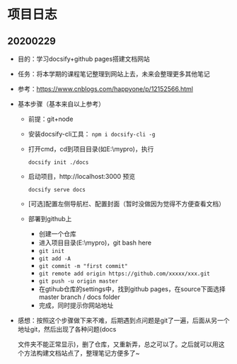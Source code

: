 # 项目日志

## 20200229
- 目的：学习docsify+github pages搭建文档网站

- 任务：将本学期的课程笔记整理到网站上去，未来会整理更多其他笔记

- 参考：https://www.cnblogs.com/happyone/p/12152566.html

- 基本步骤（基本来自以上参考）

  - 前提：git+node

  - 安装docsify-cli工具：
    `npm i docsify-cli -g`

  - 打开cmd，cd到项目目录(如E:\mypro)，执行

    `docsify init ./docs`

  - 启动项目，http://localhost:3000 预览

    `docsify serve docs`

  - [可选]配置左侧导航栏、配置封面（暂时没做因为觉得不方便查看文档）

  - 部署到github上

    - 创建一个仓库
    - 进入项目目录(E:\mypro)，git bash here
    - `git init`
    - `git add -A`
    - `git commit -m "first commit"`
    - `git remote add origin https://github.com/xxxxx/xxx.git`
    - `git push -u origin master`
    - 在gtihub仓库的settings中，找到github pages，在source下面选择master branch / docs folder
    - 完成，同时提示你网站地址

- 感想：按照这个步骤做下来不难，后期遇到点问题是git了一遍，后面从另一个地址git，然后出现了各种问题(docs

  文件夹不能正常显示)，删了仓库，又重新弄，总之可以了。之后就可以用这个方法构建文档站点了，整理笔记方便多了~

